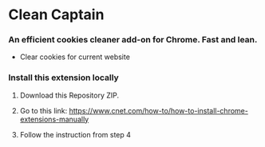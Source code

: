 # Clean Captain

### An efficient cookies cleaner add-on for Chrome. Fast and lean.

- Clear cookies for current website

### Install this extension locally

1. Download this Repository ZIP.

2. Go to this link: https://www.cnet.com/how-to/how-to-install-chrome-extensions-manually

3. Follow the instruction from step 4

